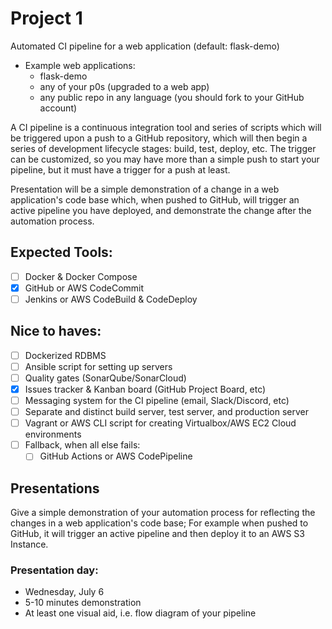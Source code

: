# Project 1

Automated CI pipeline for a web application (default: flask-demo)

- Example web applications:
  - flask-demo
  - any of your p0s (upgraded to a web app)
  - any public repo in any language (you should fork to your GitHub account)

A CI pipeline is a continuous integration tool and series of scripts which will be triggered upon a push to a GitHub repository, which will then begin a series of development lifecycle stages: build, test, deploy, etc. The trigger can be customized, so you may have more than a simple push to start your pipeline, but it must have a trigger for a push at least.

Presentation will be a simple demonstration of a change in a web application's code base which, when pushed to GitHub, will trigger an active pipeline you have deployed, and demonstrate the change after the automation process.

## Expected Tools:

- [ ] Docker & Docker Compose
- [x] GitHub or AWS CodeCommit
- [ ] Jenkins or AWS CodeBuild & CodeDeploy

## Nice to haves:

- [ ] Dockerized RDBMS
- [ ] Ansible script for setting up servers
- [ ] Quality gates (SonarQube/SonarCloud)
- [x] Issues tracker & Kanban board (GitHub Project Board, etc)
- [ ] Messaging system for the CI pipeline (email, Slack/Discord, etc)
- [ ] Separate and distinct build server, test server, and production server
- [ ] Vagrant or AWS CLI script for creating Virtualbox/AWS EC2 Cloud environments
- [ ] Fallback, when all else fails:
  - [ ] GitHub Actions or AWS CodePipeline

## Presentations

Give a simple demonstration of your automation process for reflecting the changes in a web application's code base; For example when pushed to GitHub, it will trigger an active pipeline and then deploy it to an AWS S3 Instance.

### Presentation day:

- Wednesday, July 6
- 5-10 minutes demonstration
- At least one visual aid, i.e. flow diagram of your pipeline
